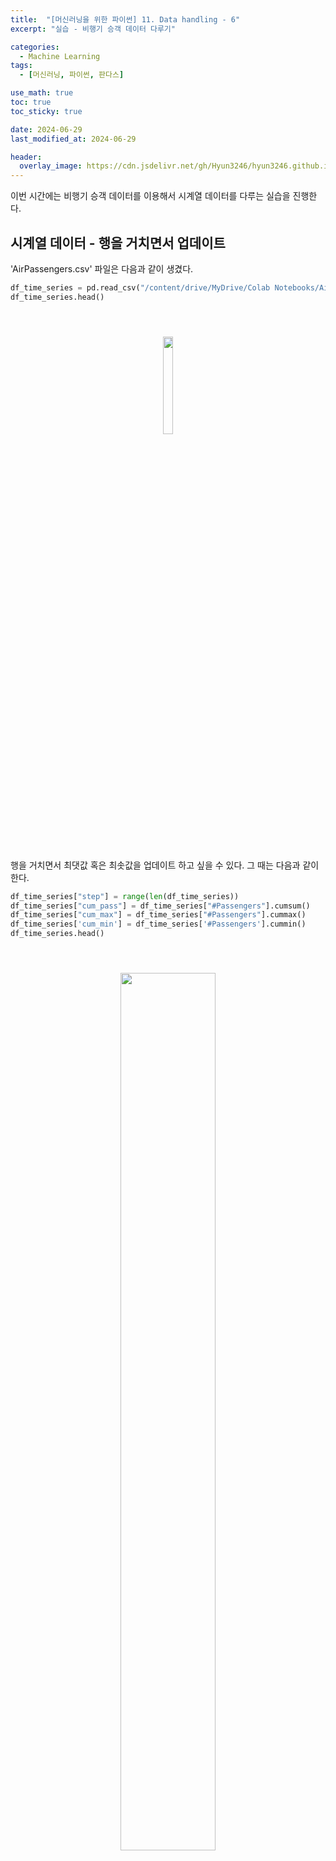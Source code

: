 ```yaml
---
title:  "[머신러닝을 위한 파이썬] 11. Data handling - 6"
excerpt: "실습 - 비행기 승객 데이터 다루기"

categories:
  - Machine Learning
tags:
  - [머신러닝, 파이썬, 판다스]

use_math: true
toc: true
toc_sticky: true

date: 2024-06-29
last_modified_at: 2024-06-29

header:
  overlay_image: https://cdn.jsdelivr.net/gh/Hyun3246/hyun3246.github.io@master/image/overlay image/Python for machine learning.png
---
```

이번 시간에는 비행기 승객 데이터를 이용해서 시계열 데이터를 다루는 실습을 진행한다.

## 시계열 데이터 - 행을 거치면서 업데이트
'AirPassengers.csv' 파일은 다음과 같이 생겼다.

```python
df_time_series = pd.read_csv("/content/drive/MyDrive/Colab Notebooks/AirPassengers.csv")
df_time_series.head()
```
<br/>
<figure style="display:block; text-align:center;">
  <img src="https://cdn.jsdelivr.net/gh/Hyun3246/hyun3246.github.io@master/image/머신러닝을 위한 파이썬/air passengers 결과 1.png"
       style="width: 20%; height: auto; margin:10px">
</figure>
<br/>

행을 거치면서 최댓값 혹은 최솟값을 업데이트 하고 싶을 수 있다. 그 때는 다음과 같이 한다.

```python
df_time_series["step"] = range(len(df_time_series))
df_time_series["cum_pass"] = df_time_series["#Passengers"].cumsum()
df_time_series["cum_max"] = df_time_series["#Passengers"].cummax()
df_time_series['cum_min'] = df_time_series['#Passengers'].cummin()
df_time_series.head()
```
<br/>
<figure style="display:block; text-align:center;">
  <img src="https://cdn.jsdelivr.net/gh/Hyun3246/hyun3246.github.io@master/image/머신러닝을 위한 파이썬/air passengers 결과 2.png"
       style="width: 60%; height: auto; margin:10px">
</figure>
<br/>

스텝에 따라 승객 수의 합, 최댓값, 최솟값이 업데이트되는 것을 확인할 수 있다.

<br/>

## 시계열 데이터 - 문자 데이터를 날짜 데이터로
'AirPassengers.csv'는 날짜 데이터가 문자로 들어가 있다. 당연히 이를 날짜 형식으로 변환해야 다루기 쉬울 것이다.

여기서는 다음과 같은 순서로 이를 해결할 것이다.

1. "-"를 기준으로 Month열의 문자를 분리해서 리스트로 변환.
2. 인덱스 0은 연도, 인덱스 1은 월로 할당.
3. 새로운 column을 생성

가장 먼저 1번을 처리한다. 람다 함수를 사용하면 간편하다.

```python
temp_date = df_time_series["Month"].map(lambda x:x.split("-"))
np_date = np.array(temp_date.values.tolist())
```

다음으로 2번을 진행한다.

```python
year = np_date[:,0]
month = np_date[:,1]
```

새로운 column을 생성한 결과는 다음과 같다.

```python
df_time_series["year"] = year
df_time_series["month"] = month
df_time_series.head()
```

<br/>
<figure style="display:block; text-align:center;">
  <img src="https://cdn.jsdelivr.net/gh/Hyun3246/hyun3246.github.io@master/image/머신러닝을 위한 파이썬/air passengers 결과 3.png"
       style="width: 60%; height: auto; margin:10px">
</figure>
<br/>

## 시계열 데이터 - 이전 행과의 차이 구하기
이전 행의 값과 차이를 구할 때는 `diff()`를 사용한다. 예를 들어, 이전 행과의 승객 수 차이를 구할 때는 다음과 같이 한다.

```python
df_time_series['diff'] = df_time_series['#Passengers'].diff().fillna(0)
df_time_series.head()
```

<br/>
<figure style="display:block; text-align:center;">
  <img src="https://cdn.jsdelivr.net/gh/Hyun3246/hyun3246.github.io@master/image/머신러닝을 위한 파이썬/air passengers 결과 4.png"
       style="width: 60%; height: auto; margin:10px">
</figure>
<br/>

백분율로 증감을 알고 싶을 때는 `pct_change()`를 사용한다.

```python
df_time_series["passen_dailty_pct"] = df_time_series["#Passengers"].pct_change().map(lambda x:x*100).map(lambda x:round(x,2))

df_time_series.head()
```

<br/>
<figure style="display:block; text-align:center;">
  <img src="https://cdn.jsdelivr.net/gh/Hyun3246/hyun3246.github.io@master/image/머신러닝을 위한 파이썬/air passengers 결과 5.png"
       style="width: 60%; height: auto; margin:10px">
</figure>
<br/>

연도 별로 묶어서 합을 구하자.

```python
df_time_series.groupby("year").sum()
```

<br/>
<figure style="display:block; text-align:center;">
  <img src="https://cdn.jsdelivr.net/gh/Hyun3246/hyun3246.github.io@master/image/머신러닝을 위한 파이썬/air passengers 결과 6.png"
       style="width: 60%; height: auto; margin:10px">
</figure>
<br/>

<br/>
<br/>

*별도의 출처 표시가 있는 이미지를 제외한 모든 이미지는 강의자료에서 발췌하였음을 밝힙니다.*
